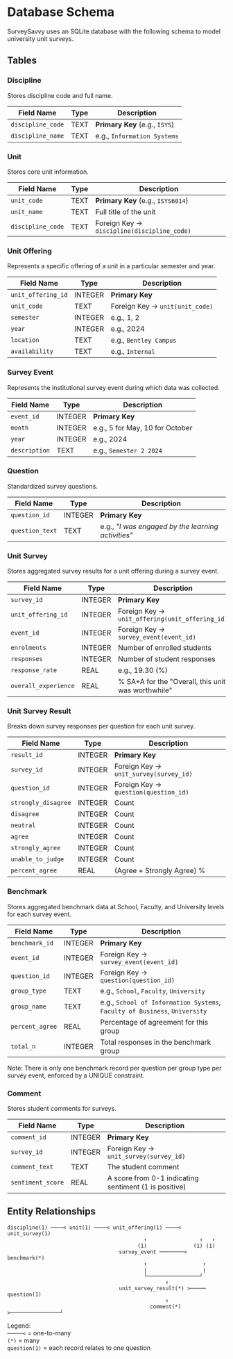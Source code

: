 # Database Schema

SurveySavvy uses an SQLite database with the following schema to model university unit surveys.

## Tables

### Discipline

Stores discipline code and full name.

| Field Name | Type | Description |
|------------|------|-------------|
| `discipline_code` | TEXT | **Primary Key** (e.g., `ISYS`) |
| `discipline_name` | TEXT | e.g., `Information Systems` |

### Unit

Stores core unit information.

| Field Name | Type | Description |
|------------|------|-------------|
| `unit_code` | TEXT | **Primary Key** (e.g., `ISYS6014`) |
| `unit_name` | TEXT | Full title of the unit |
| `discipline_code` | TEXT | Foreign Key → `discipline(discipline_code)` |

### Unit Offering

Represents a specific offering of a unit in a particular semester and year.

| Field Name | Type | Description |
|------------|------|-------------|
| `unit_offering_id` | INTEGER | **Primary Key** |
| `unit_code` | TEXT | Foreign Key → `unit(unit_code)` |
| `semester` | INTEGER | e.g., 1, 2 |
| `year` | INTEGER | e.g., 2024 |
| `location` | TEXT | e.g., `Bentley Campus` |
| `availability` | TEXT | e.g., `Internal` |

### Survey Event

Represents the institutional survey event during which data was collected.

| Field Name | Type | Description |
|------------|------|-------------|
| `event_id` | INTEGER | **Primary Key** |
| `month` | INTEGER | e.g., 5 for May, 10 for October |
| `year` | INTEGER | e.g., 2024 |
| `description` | TEXT | e.g., `Semester 2 2024` |

### Question

Standardized survey questions.

| Field Name | Type | Description |
|------------|------|-------------|
| `question_id` | INTEGER | **Primary Key** |
| `question_text` | TEXT | e.g., *"I was engaged by the learning activities"* |

### Unit Survey

Stores aggregated survey results for a unit offering during a survey event.

| Field Name | Type | Description |
|------------|------|-------------|
| `survey_id` | INTEGER | **Primary Key** |
| `unit_offering_id` | INTEGER | Foreign Key → `unit_offering(unit_offering_id)` |
| `event_id` | INTEGER | Foreign Key → `survey_event(event_id)` |
| `enrolments` | INTEGER | Number of enrolled students |
| `responses` | INTEGER | Number of student responses |
| `response_rate` | REAL | e.g., 19.30 (%) |
| `overall_experience` | REAL | % SA+A for the "Overall, this unit was worthwhile" |

### Unit Survey Result

Breaks down survey responses per question for each unit survey.

| Field Name | Type | Description |
|------------|------|-------------|
| `result_id` | INTEGER | **Primary Key** |
| `survey_id` | INTEGER | Foreign Key → `unit_survey(survey_id)` |
| `question_id` | INTEGER | Foreign Key → `question(question_id)` |
| `strongly_disagree` | INTEGER | Count |
| `disagree` | INTEGER | Count |
| `neutral` | INTEGER | Count |
| `agree` | INTEGER | Count |
| `strongly_agree` | INTEGER | Count |
| `unable_to_judge` | INTEGER | Count |
| `percent_agree` | REAL | (Agree + Strongly Agree) % |

### Benchmark

Stores aggregated benchmark data at School, Faculty, and University levels for each survey event.

| Field Name | Type | Description |
|------------|------|-------------|
| `benchmark_id` | INTEGER | **Primary Key** |
| `event_id` | INTEGER | Foreign Key → `survey_event(event_id)` |
| `question_id` | INTEGER | Foreign Key → `question(question_id)` |
| `group_type` | TEXT | e.g., `School`, `Faculty`, `University` |
| `group_name` | TEXT | e.g., `School of Information Systems`, `Faculty of Business`, `University` |
| `percent_agree` | REAL | Percentage of agreement for this group |
| `total_n` | INTEGER | Total responses in the benchmark group |

Note: There is only one benchmark record per question per group type per survey event, enforced by a UNIQUE constraint.

### Comment

Stores student comments for surveys.

| Field Name | Type | Description |
|------------|------|-------------|
| `comment_id` | INTEGER | **Primary Key** |
| `survey_id` | INTEGER | Foreign Key → `unit_survey(survey_id)` |
| `comment_text` | TEXT | The student comment |
| `sentiment_score` | REAL | A score from 0-1 indicating sentiment (1 is positive) |

## Entity Relationships

```
discipline(1) ────< unit(1) ────< unit_offering(1) ────< unit_survey(1)
                                            ↑                 ↑   ↑
                                          (1)               (1) (1)
                                    survey_event ────────< benchmark(*)
                                            ↑                  ↑
                                            |                  |
                                            └─────────────────┘
                                                   ↑
                                    unit_survey_result(*) >───── question(1)
                                                   ↑
                                              comment(*) >────────────────┘
```

Legend:  
`─────<` = one-to-many  
`(*)` = many  
`question(1)` = each record relates to one question